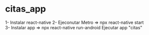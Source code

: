 # citas_app

1- Instalar react-native 
2- Ejeconutar Metro => npx react-native start  
3- Instalar app => npx react-native run-android
Ejecutar app "citas"